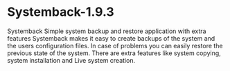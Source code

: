 # Systemback-1.9.3
Systemback
Simple system backup and restore application with extra features
Systemback makes it easy to create backups of the system and the users
configuration files. In case of problems you can easily restore the previous
state of the system. There are extra features like system copying, system
installation and Live system creation.
